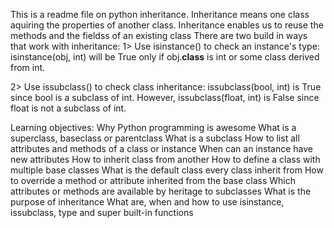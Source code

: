 This is a readme file on python inheritance.
Inheritance means one class aquiring the properties of another class.
Inheritance enables us to reuse the methods and the fieldss of an existing class
There are two build in ways that work with inheritance:
1> Use isinstance() to check an instance's type: isinstance(obj, int) will be True only if obj.__class__ is int or some class derived from int.

2> Use issubclass() to check class inheritance: issubclass(bool, int) is True since bool is a subclass of int. However, issubclass(float, int) is False since float is not a subclass of int.

Learning objectives:
Why Python programming is awesome
What is a superclass, baseclass or parentclass
What is a subclass
How to list all attributes and methods of a class or instance
When can an instance have new attributes
How to inherit class from another
How to define a class with multiple base classes
What is the default class every class inherit from
How to override a method or attribute inherited from the base class
Which attributes or methods are available by heritage to subclasses
What is the purpose of inheritance
What are, when and how to use isinstance, issubclass, type and super built-in functions
